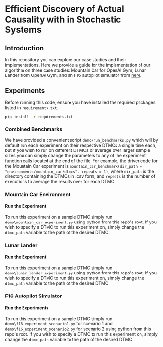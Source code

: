 # Efficient Discovery of Actual Causality with in Stochastic Systems

## Introduction
In this repository you can explore our case studies and their implementations.  Here we provide a guide for the implementation of our algorithm on three case studies: Mountain Car for OpenAI Gym, Lunar Lander from OpenAI Gym, and an F16 autopilot simulator from [here](https://github.com/stanleybak/AeroBenchVVPython.git).

## Experiments
Before running this code, ensure you have installed the required packages listed in `requirements.txt`.

```bash
pip install -r requirements.txt
```

### Combined Benchmarks
We have provided a convenient script `demo\run_benchmarks.py` which will by default run each experiment on their respective DTMCs a single time each, but if you wish to run on different DTMCs or average over larger sample sizes you can simply change the parameters to any of the experiment function calls located at the end of the file.  For example, the driver code for the Mountain Car experiment is `mountain_car_benchmark(dir_path = "environments/mountain_car/dtmcs", repeats = 1)`, where `dir_path` is the directory containing the DTMCs in .csv form, and `repeats` is the number of executions to average the results over for each DTMC.

### Mountain Car Environment
#### Run the Experiment
To run this experiment on a sample DTMC simply run `demo\mountain_car_experiment.py` using python from this repo's root. If you wish to specify a DTMC to run this experiment on, simply change the `dtmc_path` variable to the path of the desired DTMC.

### Lunar Lander
#### Run the Experiment
To run this experiment on a sample DTMC simply run `demo\lunar_lander_experiment.py` using python from this repo's root. If you wish to specify a DTMC to run this experiment on, simply change the `dtmc_path` variable to the path of the desired DTMC

### F16 Autopilot Simulator
#### Run the Experiments
To run this experiment on a sample DTMC simply run `demo\f16_experiment_scenario1.py` for scenario 1 and `demo\f16_experiment_scenario2.py` for scenario 2 using python from this repo's root. If you wish to specify a DTMC to run this experiment on, simply change the `dtmc_path` variable to the path of the desired DTMC
